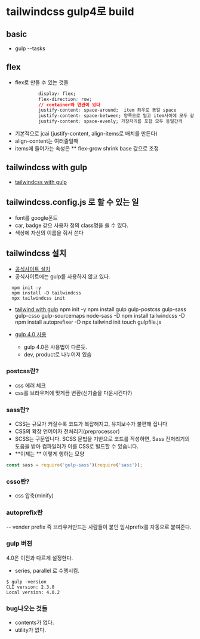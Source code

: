 tailwindcss gulp4로 build  
=========================
## basic
- gulp --tasks
## flex

- flex로 만들 수 있는 것들

```css
            display: flex;
            flex-direction: row;
            // container와 연관이 있다
            justify-content: space-around;  item 좌우로 동일 space
            justify-content: space-between; 양쪽으로 밀고 item사이에 모두 같은 간격
            justify-content: space-evenly; 가장자리를 포함 모두 동일간격
```
- 기본적으로 jcai (justify-content, align-items로 배치를 만든다)
- align-content는 여러줄일때
- items에 들어가는 속성은 ** flex-grow shrink base 값으로 조정

## tailwindcss with gulp

- [tailwindcss with gulp](https://clownhacker.tistory.com/158)

## tailwindcss.config.js 로 할 수 있는 일

- font를  google폰트
- car, badge 같으 사용자 정의 class명을 쓸 수 있다.
- 색상에 자신의 이름을 줘서 쓴다

## tailwindcss 설치

- [공식사이트 설치](https://tailwindcss.com/docs/installation)
- 공식사이트에는 gulp를 사용하지 않고 있다.
```  
  npm init -y
  npm install -D tailwindcss
  npx tailwindcss init
```
- [tailwind with gulp](https://fenderist.tistory.com/378)
  npm init -y
  npm install gulp gulp-postcss gulp-sass gulp-csso gulp-sourcemaps node-sass -D
  npm install tailwindcss -D
  npm install autoprefixer -D
  npx tailwind init
  touch gulpfile.js

- [gulp 4.0 사용](https://github.com/lazymozek/gulp-with-tailwindcss)
    * gulp 4.0은 사용법이 다른듯.
    * dev, product로 나누어져 있슴

### postcss란?

- css 에러 체크
- css를 브라우저에 맞게끔 변환(신기술을 다운시킨다?)

### sass란?

- CSS는 규모가 커질수록 코드가 복잡해지고, 유지보수가 불편해 집니다
- CSS의 확장 언어이자 전처리기(preprocessor)
- SCSS는 구문입니다. SCSS 문법을 기반으로 코드를 작성하면, Sass 전처리기의 도움을 받아 컴파일러가 이를 CSS로 빌드할 수 있습니다.
- **이제는 ** 이렇게 행하는 모양
```javascript
const sass = require('gulp-sass')(require('sass')); 

```

### csso란?

- css 압축(minify)

### autoprefix란

-- vender prefix 즉 브라우저만드는 사람들이 붙인 임시prefix를 자동으로 붙여준다.

### gulp 버젼

4.0은 이전과 다르게 설정한다.
- series, parallel 로 수행시킴.
```
$ gulp -version
CLI version: 2.3.0
Local version: 4.0.2
```

### bug나오는 것들

- contents가 없다.
- utility가 없다.
